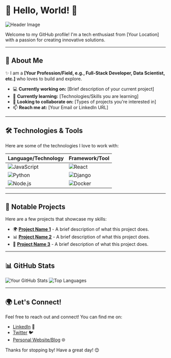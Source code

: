 # 🌟 Hello, World! 🌟  

![Header Image](https://media.istockphoto.com/id/1598005707/photo/wireless-communication-network-concept-smart-office.jpg?s=2048x2048&w=is&k=20&c=9fUngOAtrudcp96BbEmOOxkcDMzpif1DFIG5w2FK-eE=) <!-- Add a relevant header image URL -->  

Welcome to my GitHub profile! I'm a tech enthusiast from [Your Location] with a passion for creating innovative solutions.  

---  

## 🚀 About Me  

✨ I am a **[Your Profession/Field, e.g., Full-Stack Developer, Data Scientist, etc.]** who loves to build and explore.   
- 💻 **Currently working on:** [Brief description of your current project]  
- 🌱 **Currently learning:** [Technologies/Skills you are learning]  
- 🤝 **Looking to collaborate on:** [Types of projects you're interested in]  
- 📫 **Reach me at:** [Your Email or LinkedIn URL]  

---  

## 🛠️ Technologies & Tools  

Here are some of the technologies I love to work with:  

| Language/Technology | Framework/Tool   |  
|---------------------|------------------|  
| ![JavaScript](https://img.shields.io/badge/-JavaScript-FFD700?logo=javascript&logoColor=black)   | ![React](https://img.shields.io/badge/-React-00D8FF?logo=react&logoColor=black)        |  
| ![Python](https://img.shields.io/badge/-Python-007ACC?logo=python&logoColor=white)           | ![Django](https://img.shields.io/badge/-Django-092E20?logo=django&logoColor=white)     |  
| ![Node.js](https://img.shields.io/badge/-Node.js-8CC84B?logo=node.js&logoColor=white)       | ![Docker](https://img.shields.io/badge/-Docker-2496ED?logo=docker&logoColor=white)     |  

---  

## 🌈 Notable Projects  

Here are a few projects that showcase my skills:  

- 🌍 [**Project Name 1**](link-to-your-project1) - A brief description of what this project does.  
- 📊 [**Project Name 2**](link-to-your-project2) - A brief description of what this project does.  
- 🎨 [**Project Name 3**](link-to-your-project3) - A brief description of what this project does.  

---  

## 📊 GitHub Stats  

![Your GitHub Stats](https://github-readme-stats.vercel.app/api?username=yourusername&show_icons=true&hide_title=true&count_private=true&theme=radical) ![Top Languages](https://github-readme-stats.vercel.app/api/top-langs/?username=yourusername&layout=compact&theme=radical)  

---  

## 🌍 Let's Connect!  

Feel free to reach out and connect! You can find me on:  

- [LinkedIn](YourLinkedInURL) 💼  
- [Twitter](YourTwitterURL) 🐦  
- [Personal Website/Blog](YourWebsiteURL) 🌐  

Thanks for stopping by! Have a great day! 😊
